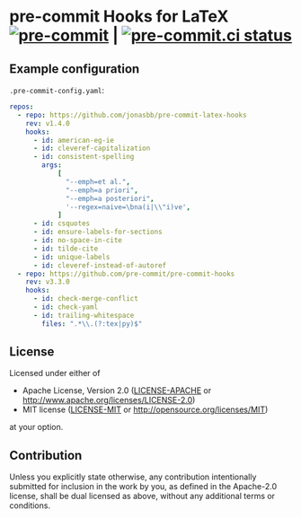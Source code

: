 # pre-commit Hooks for LaTeX [![pre-commit](https://img.shields.io/badge/pre--commit-enabled-brightgreen?logo=pre-commit&logoColor=white)](https://github.com/pre-commit/pre-commit) | [![pre-commit.ci status](https://results.pre-commit.ci/badge/github/jonasbb/pre-commit-latex-hooks/master.svg)](https://results.pre-commit.ci/latest/github/jonasbb/pre-commit-latex-hooks/master)

## Example configuration

`.pre-commit-config.yaml`:

```yaml
repos:
  - repo: https://github.com/jonasbb/pre-commit-latex-hooks
    rev: v1.4.0
    hooks:
      - id: american-eg-ie
      - id: cleveref-capitalization
      - id: consistent-spelling
        args:
            [
              "--emph=et al.",
              "--emph=a priori",
              "--emph=a posteriori",
              '--regex=naive=\bna(i|\\"i)ve',
            ]
      - id: csquotes
      - id: ensure-labels-for-sections
      - id: no-space-in-cite
      - id: tilde-cite
      - id: unique-labels
      - id: cleveref-instead-of-autoref
  - repo: https://github.com/pre-commit/pre-commit-hooks
    rev: v3.3.0
    hooks:
      - id: check-merge-conflict
      - id: check-yaml
      - id: trailing-whitespace
        files: ".*\\.(?:tex|py)$"
```

## License

Licensed under either of

* Apache License, Version 2.0 ([LICENSE-APACHE](LICENSE-APACHE) or http://www.apache.org/licenses/LICENSE-2.0)
* MIT license ([LICENSE-MIT](LICENSE-MIT) or http://opensource.org/licenses/MIT)

at your option.

## Contribution

Unless you explicitly state otherwise, any contribution intentionally submitted
for inclusion in the work by you, as defined in the Apache-2.0 license, shall
be dual licensed as above, without any additional terms or conditions.
